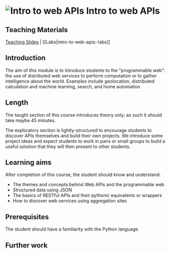 # ![Intro to web APIs](../blob/master/assets/img/logo-128.png?raw=true) Intro to web APIs
## Teaching Materials

[Teaching Slides](https://gitpitch.com/iotinafrica/material?p=/intro-to-web-apis) |
[[Labs|intro-to-web-apis:-labs]]

## Introduction

The aim of this module is to introduce students to the "programmable web": the use of distributed
web services to perform computation or to gather intelligence about the world. Examples include
geolocation, distributed calculation and machine learning, search, and home automation.

## Length
The taught section of this course introduces theory only; as such it should take maybe 45 minutes.

The exploratory section is lightly-structured to encourage students to discover APIs themselves and build their own
projects. We introduce some project ideas and expect students to work in pairs or small groups to build a useful 
solution that they will then present to other students.

## Learning aims
After completion of this course, the student should know and understand:
* The themes and concepts behind Web APIs and the programmable web
* Structured data using JSON
* The basics of RESTful APIs and their pythonic equivalents or wrappers
* How to discover web services using aggregation sites

## Prerequisites
The student should have a familiarity with the Python language.

## Further work
